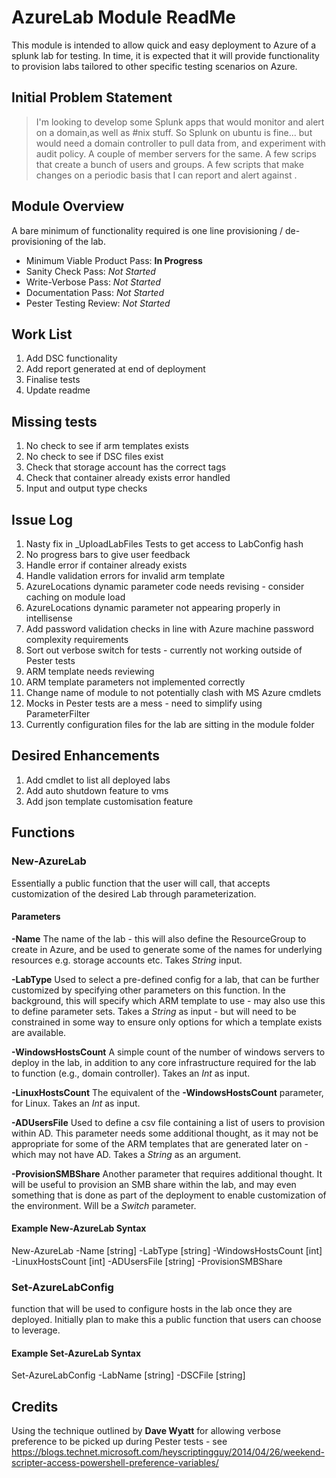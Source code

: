 # AzureLab Module ReadMe

This module is intended to allow quick and easy deployment to Azure of a splunk lab for testing. In time, it is expected that it will provide functionality to provision labs tailored to other specific testing scenarios on Azure.

## Initial Problem Statement

> I'm looking to develop some Splunk apps that would monitor and alert on a domain,as well as #nix stuff.
> So Splunk on ubuntu is fine... but would need a domain controller to pull data from, and experiment with audit policy.
> A couple of member servers for the same.
> A few scrips that create a bunch of users and groups.
> A few scripts that make changes on a periodic basis that I can report and alert against .

## Module Overview

A bare minimum of functionality required is one line provisioning / de-provisioning of the lab.

* Minimum Viable Product Pass: **In Progress**
* Sanity Check Pass:            *Not Started*
* Write-Verbose Pass:           *Not Started*
* Documentation Pass:           *Not Started*
* Pester Testing Review:        *Not Started*

## Work List

1. Add DSC functionality
1. Add report generated at end of deployment
1. Finalise tests
1. Update readme

## Missing tests

1. No check to see if arm templates exists
1. No check to see if DSC files exist
1. Check that storage account has the correct tags
1. Check that container already exists error handled
1. Input and output type checks

## Issue Log

1. Nasty fix in _UploadLabFiles Tests to get access to LabConfig hash
1. No progress bars to give user feedback
1. Handle error if container already exists
1. Handle validation errors for invalid arm template
1. AzureLocations dynamic parameter code needs revising - consider caching on module load
1. AzureLocations dynamic parameter not appearing properly in intellisense
1. Add password validation checks in line with Azure machine password complexity requirements
1. Sort out verbose switch for tests - currently not working outside of Pester tests
1. ARM template needs reviewing
1. ARM template parameters not implemented correctly
1. Change name of module to not potentially clash with MS Azure cmdlets
1. Mocks in Pester tests are a mess - need to simplify using ParameterFilter
1. Currently configuration files for the lab are sitting in the module folder

## Desired Enhancements

1. Add cmdlet to list all deployed labs
1. Add auto shutdown feature to vms
1. Add json template customisation feature

## Functions

### New-AzureLab

Essentially a public function that the user will call, that accepts customization of the desired Lab through parameterization.

#### Parameters

**-Name**
The name of the lab - this will also define the ResourceGroup to create in Azure, and be used to generate some of the names for underlying resources e.g. storage accounts etc. Takes *String* input.

**-LabType**
Used to select a pre-defined config for a lab, that can be further customized by specifying other parameters on this function. In the background, this will specify which ARM template to use - may also use this to define parameter sets. Takes a *String* as input - but will need to be constrained in some way to ensure only options for which a template exists are available.

**-WindowsHostsCount**
A simple count of the number of windows servers to deploy in the lab, in addition to any core infrastructure required for the lab to function (e.g., domain controller). Takes an *Int* as input.

**-LinuxHostsCount**
The equivalent of the **-WindowsHostsCount** parameter, for Linux. Takes an *Int* as input.

**-ADUsersFile**
Used to define a csv file containing a list of users to provision within AD. This parameter needs some additional thought, as it may not be appropriate for some of the ARM templates that are generated later on - which may not have AD. Takes a *String* as an argument.

**-ProvisionSMBShare**
Another parameter that requires additional thought. It will be useful to provision an SMB share within the lab, and may even something that is done as part of the deployment to enable customization of the environment. Will be a *Switch*  parameter.

#### Example New-AzureLab Syntax

New-AzureLab -Name [string] -LabType [string] -WindowsHostsCount [int] -LinuxHostsCount [int] -ADUsersFile [string] -ProvisionSMBShare

### Set-AzureLabConfig

function that will be used to configure hosts in the lab once they are deployed. Initially plan to make this a public function that users can choose to leverage.

#### Example Set-AzureLab Syntax

Set-AzureLabConfig -LabName [string] -DSCFile [string]

## Credits

Using the technique outlined by **Dave Wyatt**  for allowing verbose preference to be picked up during Pester tests - see <https://blogs.technet.microsoft.com/heyscriptingguy/2014/04/26/weekend-scripter-access-powershell-preference-variables/>
